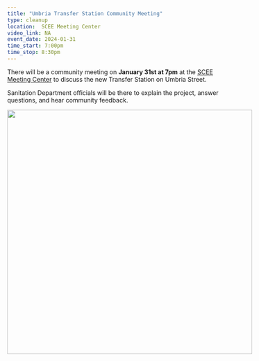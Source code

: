 ```yaml
---
title: "Umbria Transfer Station Community Meeting"
type: cleanup
location:  SCEE Meeting Center
video_link: NA
event_date: 2024-01-31
time_start: 7:00pm
time_stop: 8:30pm
---
```


There will be a community meeting on <strong>January 31st at 7pm</strong> at the <a href="https://www.google.com/maps/place/Schuylkill+Center+for+Environmental+Education/@40.0576578,-75.249352,15.53z/data=!4m15!1m8!3m7!1s0x89c6b92d9624663b:0xd8807041e0bb55a!2s8480+Hagys+Mill+Rd,+Philadelphia,+PA+19128!3b1!8m2!3d40.060262!4d-75.244621!16s%2Fg%2F11dznpch07!3m5!1s0x89c6b9327f66b063:0x2a28a09d3a399ba3!8m2!3d40.0556942!4d-75.2522876!16s%2Fg%2F1td59kv5?entry=ttu">SCEE Meeting Center</a> to discuss the new Transfer Station on Umbria Street.

Sanitation Department officials will be there to explain the project, answer questions, and hear community feedback.

<img data-block-id="44" width="564" height="auto" style="width:564px;height:auto;max-width:1545px !important;display:block" alt="" src="https://mcusercontent.com/2ab808daa7adb1455138f095d/images/4a1f72c5-6c04-3f31-2dd6-e34739d9ed53.png" role="presentation" class="imageDropZone mceImage"/>
